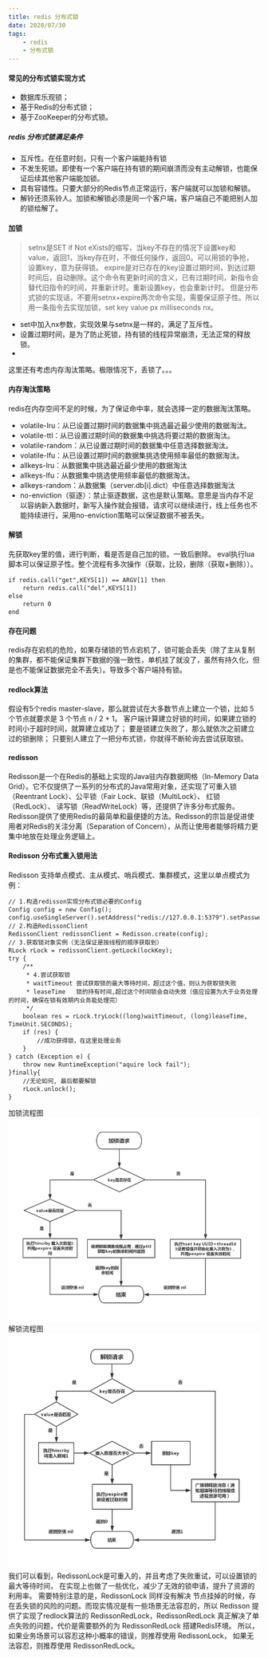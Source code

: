 ```yaml
---
title: redis 分布式锁
date: 2020/07/30
tags: 
    - redis
    - 分布式锁
---
```


#### 常见的分布式锁实现方式
* 数据库乐观锁；
* 基于Redis的分布式锁；
* 基于ZooKeeper的分布式锁。<!-- more -->

##### redis 分布式锁满足条件
* 互斥性。在任意时刻，只有一个客户端能持有锁
* 不发生死锁。即使有一个客户端在持有锁的期间崩溃而没有主动解锁，也能保证后续其他客户端能加锁。
* 具有容错性。只要大部分的Redis节点正常运行，客户端就可以加锁和解锁。
* 解铃还须系铃人。加锁和解锁必须是同一个客户端，客户端自己不能把别人加的锁给解了。

#### 加锁

> setnx是SET if Not eXists的缩写，当key不存在的情况下设置key和value，返回1，当key存在时，不做任何操作，返回0。可以用锁的争抢，设置key，意为获得锁。
> expire是对已存在的key设置过期时间，到达过期时间后，自动删除。这个命令有更新时间的含义，已有过期时间，新指令会替代旧指令的时间，并重新计时。重新设置key，也会重新计时。
但是分布式锁的实现话，不要用setnx+expire两次命令实现，需要保证原子性。所以用一条指令去实现加锁，set key value px milliseconds nx。
* set中加入nx参数，实现效果与setnx是一样的，满足了互斥性。
* 设置过期时间，是为了防止死锁，持有锁的线程异常崩溃，无法正常的释放锁。
* 
这里还有考虑内存淘汰策略。极限情况下，丢锁了。。。


#### 内存淘汰策略
redis在内存空间不足的时候，为了保证命中率，就会选择一定的数据淘汰策略。
* volatile-lru：从已设置过期时间的数据集中挑选最近最少使用的数据淘汰。
* volatile-ttl：从已设置过期时间的数据集中挑选将要过期的数据淘汰。
* volatile-random：从已设置过期时间的数据集中任意选择数据淘汰。
* volatile-lfu：从已设置过期时间的数据集挑选使用频率最低的数据淘汰。
* allkeys-lru：从数据集中挑选最近最少使用的数据淘汰
* allkeys-lfu：从数据集中挑选使用频率最低的数据淘汰。
* allkeys-random：从数据集（server.db[i].dict）中任意选择数据淘汰
*  no-enviction（驱逐）：禁止驱逐数据，这也是默认策略。意思是当内存不足以容纳新入数据时，新写入操作就会报错，请求可以继续进行，线上任务也不能持续进行，采用no-enviction策略可以保证数据不被丢失。

#### 解锁
先获取key里的值，进行判断，看是否是自己加的锁。一致后删除。
eval执行lua脚本可以保证原子性。整个流程有多次操作（获取，比较，删除（获取+删除））。
```
if redis.call("get",KEYS[1]) == ARGV[1] then
    return redis.call("del",KEYS[1])
else
    return 0
end
```
#### 存在问题
redis存在宕机的危险，如果存储锁的节点宕机了，锁可能会丢失（除了主从复制的集群，都不能保证集群下数据的强一致性，单机挂了就没了，虽然有持久化，但是也不能保证数据完全不丢失）。导致多个客户端持有锁。

#### redlock算法
假设有5个redis master-slave，那么就尝试在大多数节点上建立一个锁，比如 5 个节点就要求是 3 个节点 n / 2 + 1。
客户端计算建立好锁的时间，如果建立锁的时间小于超时时间，就算建立成功了；
要是锁建立失败了，那么就依次之前建立过的锁删除；
只要别人建立了一把分布式锁，你就得不断轮询去尝试获取锁。

#### redisson
Redisson是一个在Redis的基础上实现的Java驻内存数据网格（In-Memory Data Grid）。它不仅提供了一系列的分布式的Java常用对象，还实现了可重入锁（Reentrant Lock）、公平锁（Fair Lock、联锁（MultiLock）、 红锁（RedLock）、 读写锁（ReadWriteLock）等，还提供了许多分布式服务。
Redisson提供了使用Redis的最简单和最便捷的方法。Redisson的宗旨是促进使用者对Redis的关注分离（Separation of Concern），从而让使用者能够将精力更集中地放在处理业务逻辑上。
#### Redisson 分布式重入锁用法
Redisson 支持单点模式、主从模式、哨兵模式、集群模式，这里以单点模式为例：
```
// 1.构造redisson实现分布式锁必要的Config
Config config = new Config();
config.useSingleServer().setAddress("redis://127.0.0.1:5379").setPassword("123456").setDatabase(0);
// 2.构造RedissonClient
RedissonClient redissonClient = Redisson.create(config);
// 3.获取锁对象实例（无法保证是按线程的顺序获取到）
RLock rLock = redissonClient.getLock(lockKey);
try {
    /**
     * 4.尝试获取锁
     * waitTimeout 尝试获取锁的最大等待时间，超过这个值，则认为获取锁失败
     * leaseTime   锁的持有时间,超过这个时间锁会自动失效（值应设置为大于业务处理的时间，确保在锁有效期内业务能处理完）
     */
    boolean res = rLock.tryLock((long)waitTimeout, (long)leaseTime, TimeUnit.SECONDS);
    if (res) {
        //成功获得锁，在这里处理业务
    }
} catch (Exception e) {
    throw new RuntimeException("aquire lock fail");
}finally{
    //无论如何, 最后都要解锁
    rLock.unlock();
}
```

加锁流程图
![](https://raw.githubusercontent.com/snmlm/resources/master/picture/8.png)
解锁流程图
![](https://raw.githubusercontent.com/snmlm/resources/master/picture/9.png)
我们可以看到，RedissonLock是可重入的，并且考虑了失败重试，可以设置锁的最大等待时间， 在实现上也做了一些优化，减少了无效的锁申请，提升了资源的利用率。
需要特别注意的是，RedissonLock 同样没有解决 节点挂掉的时候，存在丢失锁的风险的问题。而现实情况是有一些场景无法容忍的，所以 Redisson 提供了实现了redlock算法的 RedissonRedLock，RedissonRedLock 真正解决了单点失败的问题，代价是需要额外的为 RedissonRedLock 搭建Redis环境。
所以，如果业务场景可以容忍这种小概率的错误，则推荐使用 RedissonLock， 如果无法容忍，则推荐使用 RedissonRedLock。
